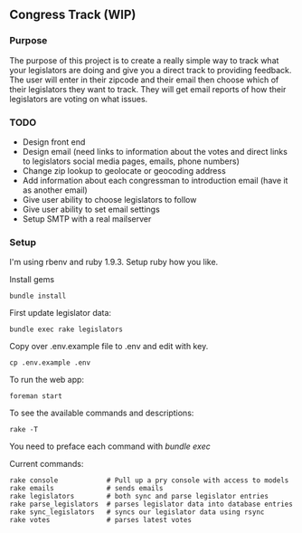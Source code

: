 ## Congress Track (WIP)

### Purpose

The purpose of this project is to create a really simple way to track what your legislators are doing and give you a direct track to providing feedback. The user will enter in their zipcode and their email then choose which of their legislators they want to track. They will get email reports of how their legislators are voting on what issues.

### TODO

* Design front end
* Design email (need links to information about the votes and direct links to legislators social media pages, emails, phone numbers)
* Change zip lookup to geolocate or geocoding address
* Add information about each congressman to introduction email (have it as another email)
* Give user ability to choose legislators to follow
* Give user ability to set email settings
* Setup SMTP with a real mailserver

### Setup

I'm using rbenv and ruby 1.9.3. Setup ruby how you like.

Install gems
```
bundle install
```

First update legislator data:

```
bundle exec rake legislators
```

Copy over .env.example file to .env and edit with key.
```
cp .env.example .env
```

To run the web app:
```
foreman start
```

To see the available commands and descriptions:
```
rake -T
```

You need to preface each command with *bundle exec*

Current commands:

```
rake console            # Pull up a pry console with access to models
rake emails             # sends emails
rake legislators        # both sync and parse legislator entries
rake parse_legislators  # parses legislator data into database entries
rake sync_legislators   # syncs our legislator data using rsync
rake votes              # parses latest votes
```
